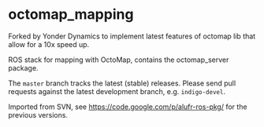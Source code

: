 octomap_mapping
===============
  
Forked by Yonder Dynamics to implement latest features of octomap lib that allow for a 10x speed up.

ROS stack for mapping with OctoMap, contains the octomap_server package.

The `master` branch tracks the latest (stable) releases. Please send pull requests against the latest development branch, e.g. `indigo-devel`.

Imported from SVN, see https://code.google.com/p/alufr-ros-pkg/ for the previous versions.
